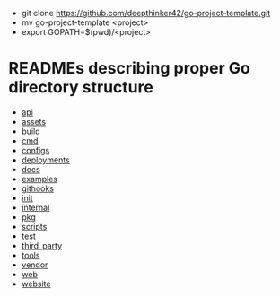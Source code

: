 - git clone https://github.com/deepthinker42/go-project-template.git
- mv go-project-template \<project>
- export GOPATH=$(pwd)/\<project>


# READMEs describing proper Go directory structure
* [api](./src/api/README.md)
* [assets](./src/assets/README.md)
* [build](./src/build/README.md)
* [cmd](./src/cmd/README.md)
* [configs](./src/configs/README.md)
* [deployments](./src/deployments/README.md)
* [docs](./src/docs/README.md)
* [examples](./src/examples/README.md)
* [githooks](./src/githooks/README.md)
* [init](./src/init/README.md)
* [internal](./src/internal/README.md)
* [pkg](./src/pkg/README.md)
* [scripts](./src/scripts/README.md)
* [test](./src/test/README.md)
* [third_party](./src/third_party/README.md)
* [tools](./src/tools/README.md)
* [vendor](./src/vendor/README.md)
* [web](./src/web/README.md)
* [website](./src/website/README.md)
